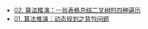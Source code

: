 - [02. 算法推演：一张表格总结二叉树的四种遍历](https://www.bilibili.com/video/av57422765/)
- [01. 算法推演：动态规划之背包问题](https://www.bilibili.com/video/av56936041/)
